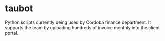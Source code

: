 # taubot

Python scripts currently being used by Cordoba finance department. It supports the team by uploading hundreds of invoice monthly into the client portal.

